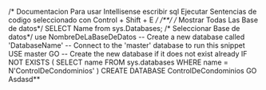 
/* 
    Documentacion 
    Para usar Intellisense escribir sql
    Ejecutar Sentencias de codigo seleccionado con Control + Shift + E
*/
/**/
/* Mostrar Todas Las Base de datos*/
SELECT Name from sys.Databases;
/* Seleccionar Base de datos*/
use NombreDeLaBaseDeDatos
-- Create a new database called 'DatabaseName'
-- Connect to the 'master' database to run this snippet
USE master
GO
-- Create the new database if it does not exist already
IF NOT EXISTS (
    SELECT name
        FROM sys.databases
        WHERE name = N'ControlDeCondominios'
)
CREATE DATABASE ControlDeCondominios
GO
Asdasd**

